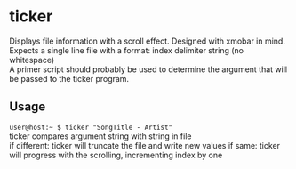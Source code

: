 # ticker

Displays file information with a scroll effect. Designed with xmobar in mind.\
Expects a single line file with a format: index delimiter string (no whitespace)\
A primer script should probably be used to determine the argument that will be passed to the ticker program.

## Usage

`user@host:~ $ ticker "SongTitle - Artist"`\
ticker compares argument string with string in file\
    if different: ticker will truncate the file and write new values
    if same: ticker will progress with the scrolling, incrementing index by one 
